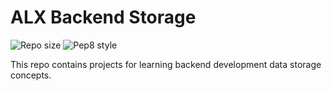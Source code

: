# ALX Backend Storage

![Repo size](https://img.shields.io/github/repo-size/brysonwaisi/alx-backend-storage)
![Pep8 style](https://img.shields.io/badge/PEP8-style%20guide-purple?style=round-square)

This repo contains projects for learning backend development data storage concepts.
